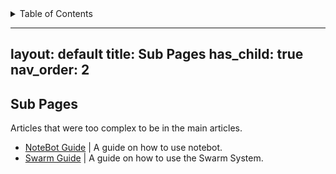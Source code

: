 <!-- START doctoc generated TOC please keep comment here to allow auto update -->
<!-- DON'T EDIT THIS SECTION, INSTEAD RE-RUN doctoc TO UPDATE -->
<details>
<summary>Table of Contents</summary>

- [layout: default
title: Sub Pages
has_child: true
nav_order: 2](#layout-default%0Atitle-sub-pages%0Ahas_child-true%0Anav_order-2)

</details>
<!-- END doctoc generated TOC please keep comment here to allow auto update -->

---
layout: default
title: Sub Pages
has_child: true
nav_order: 2
---

## Sub Pages

Articles that were too complex to be in the main articles.

- [NoteBot Guide](/subpage/NoteBotGuide.md) | A guide on how to use notebot.
- [Swarm Guide](/subpage/SwarmGuide.md) | A guide on how to use the Swarm System.